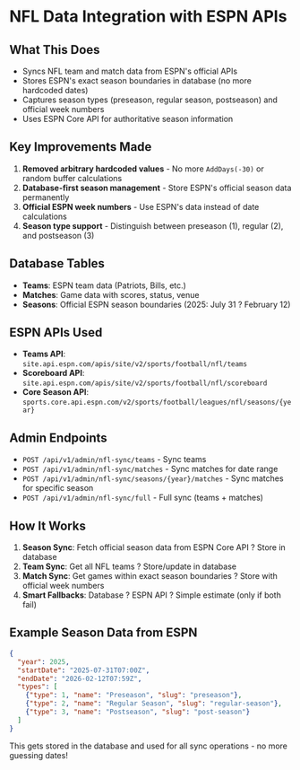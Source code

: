 # **NFL Data Integration with ESPN APIs**

## **What This Does**
- Syncs NFL team and match data from ESPN's official APIs
- Stores ESPN's exact season boundaries in database (no more hardcoded dates)
- Captures season types (preseason, regular season, postseason) and official week numbers
- Uses ESPN Core API for authoritative season information

## **Key Improvements Made**
1. **Removed arbitrary hardcoded values** - No more `AddDays(-30)` or random buffer calculations
2. **Database-first season management** - Store ESPN's official season data permanently  
3. **Official ESPN week numbers** - Use ESPN's data instead of date calculations
4. **Season type support** - Distinguish between preseason (1), regular (2), and postseason (3)

## **Database Tables**
- **Teams**: ESPN team data (Patriots, Bills, etc.)
- **Matches**: Game data with scores, status, venue
- **Seasons**: Official ESPN season boundaries (2025: July 31 ? February 12)

## **ESPN APIs Used**
- **Teams API**: `site.api.espn.com/apis/site/v2/sports/football/nfl/teams`
- **Scoreboard API**: `site.api.espn.com/apis/site/v2/sports/football/nfl/scoreboard`
- **Core Season API**: `sports.core.api.espn.com/v2/sports/football/leagues/nfl/seasons/{year}`

## **Admin Endpoints**
- `POST /api/v1/admin/nfl-sync/teams` - Sync teams
- `POST /api/v1/admin/nfl-sync/matches` - Sync matches for date range
- `POST /api/v1/admin/nfl-sync/seasons/{year}/matches` - Sync matches for specific season
- `POST /api/v1/admin/nfl-sync/full` - Full sync (teams + matches)

## **How It Works**
1. **Season Sync**: Fetch official season data from ESPN Core API ? Store in database
2. **Team Sync**: Get all NFL teams ? Store/update in database  
3. **Match Sync**: Get games within exact season boundaries ? Store with official week numbers
4. **Smart Fallbacks**: Database ? ESPN API ? Simple estimate (only if both fail)

## **Example Season Data from ESPN**
```json
{
  "year": 2025,
  "startDate": "2025-07-31T07:00Z",
  "endDate": "2026-02-12T07:59Z",
  "types": [
    {"type": 1, "name": "Preseason", "slug": "preseason"},
    {"type": 2, "name": "Regular Season", "slug": "regular-season"},
    {"type": 3, "name": "Postseason", "slug": "post-season"}
  ]
}
```

This gets stored in the database and used for all sync operations - no more guessing dates!